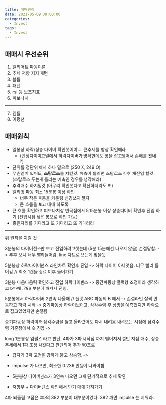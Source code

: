 ```yaml
---
title: 매매원칙
date: 2021-05-09 00:00:00
categories:
  - Invest
tags:
  - Invest
---
```


## 매매시 우선순위
1. 엘리어트 파동이론
2. 추세 저항 지지 패턴
3. 볼륨
4. 패턴
5. rsi 등 보조지표
6. 피보나치
---------------
7. 캔들
8. 이평선

## 매매원칙
- 일봉상 하락/상승 다이버 확인햇어야.... 큰추세를 항상 확인해라
  - (엔딩다이아고널에서 하락다이버가 명확한데도 롱을 잡고있어서 손해를 봣네 ?)
- 단위를 정단위 에서 하나 밑으로 (250 X, 249 O)
- 무슨일이 있어도, **스탑로스**를 지킬것. 예측이 틀리면 스탑로스 이후 재진입 할것. (스탑로스 푸는게 틀리는 예측인 경우를 생각해라)
- 추격매수 하지말것 (아무리 확인햇다고 확신하더라도 !!!)
- 엘리엇 파동 최소 15분봉 이상 확인
  - 너무 작은 파동을 카운팅 신경쓰지 말자
  - 큰 흐름을 보고 매매 하도록
- 큰 흐름 확인하고 피보나치상 변곡점에서 5,15분봉 이상 상승다이버 확인후 진입 하기 (진입시점 낮은 봉으로 확인 가능)
- 좋은자리를 기다리고 또 기다리고 또 기다리라
---
위 원칙을 지킬 것



3분봉의 다이버전스만 보고 진입하려고햇는데
(5분 15분에선 나오지 않음) 손절당함.
	-> 추후 보니 너무 빨리들어감. line 차트로 보는게 맞을듯
	
5분봉상 하락다이버넌스 라인차트 확인후 진입
-> 하락 다이버 아니엇음. 너무 빨리 들어감 // 최소 1캔들 종료 이후 들어가기

3분봉 다음다음틱 확인하고 진입 하락다이번스
-> 중간파동상 플랫형 조정이라 생각하고 b파에 .786 부분이 깨져서 진입.

5분봉에서 하락다이버 2연속 나올때 // 플랫 ABC 파동의 B 에서 
-> 손절라인 살짝 반등하고 하락 시작
-> 중기파동상 하락이보이고, 삼각수렴 후 상방을 예측했지만 하락으로 잡고있었지만 손절됨

중기파동상 하락이라 삼각수렴을 뚫고 올라갔어도 다시 내려옴 
내려오는 시점에 삼각수렴 기준점에서 숏 진입
-> 

long 1분봉상 임펄스 라고 판단, 4파가 3파 시작점 까지 떨어져서 절반 지점 매수,
상승추세에서 1파 조정 나왓다고 판단되어 추가 50프로
- 갑자기 3파 고점을 강하게 뚫고 상승함.
-> 


- impulse 가 나오면, 최소한 0.236 반등이 나와야함.
- 5분봉상 다이버넌스가 3연속 나오면 그때 단기적으로 추세 확인
- 저항부 + 다이버넌스 확인해서 단기 매매 가져가기






4파 되돌림 고점은 3파의 382 부분이 대부분이었다.
382 깨면 impulse 는 지워라.